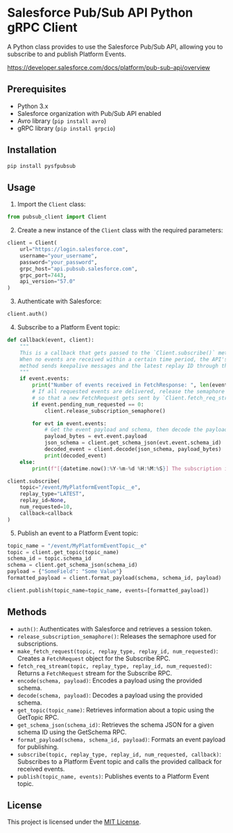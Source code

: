 # Salesforce Pub/Sub API Python gRPC Client

A Python class provides to use the Salesforce Pub/Sub API, allowing you to subscribe to and publish Platform Events.

https://developer.salesforce.com/docs/platform/pub-sub-api/overview

## Prerequisites

- Python 3.x
- Salesforce organization with Pub/Sub API enabled
- Avro library (`pip install avro`)
- gRPC library (`pip install grpcio`)

## Installation

```bash
pip install pysfpubsub
```

## Usage

1. Import the `Client` class:

```python
from pubsub_client import Client
```

2. Create a new instance of the `Client` class with the required parameters:

```python
client = Client(
    url="https://login.salesforce.com",
    username="your_username",
    password="your_password",
    grpc_host="api.pubsub.salesforce.com",
    grpc_port=7443,
    api_version="57.0"
)
```

3. Authenticate with Salesforce:

```python
client.auth()
```

4. Subscribe to a Platform Event topic:

```python
def callback(event, client):
    """
    This is a callback that gets passed to the `Client.subscribe()` method.
    When no events are received within a certain time period, the API's subscribe
    method sends keepalive messages and the latest replay ID through this callback.
    """
    if event.events:
        print("Number of events received in FetchResponse: ", len(event.events))
        # If all requested events are delivered, release the semaphore
        # so that a new FetchRequest gets sent by `Client.fetch_req_stream()`.
        if event.pending_num_requested == 0:
            client.release_subscription_semaphore()

        for evt in event.events:
            # Get the event payload and schema, then decode the payload
            payload_bytes = evt.event.payload
            json_schema = client.get_schema_json(evt.event.schema_id)
            decoded_event = client.decode(json_schema, payload_bytes)
            print(decoded_event)
    else:
        print(f"[{datetime.now():%Y-%m-%d %H:%M:%S}] The subscription is active.")

client.subscribe(
    topic="/event/MyPlatformEventTopic__e",
    replay_type="LATEST",
    replay_id=None,
    num_requested=10,
    callback=callback
)
```

5. Publish an event to a Platform Event topic:

```python
topic_name = "/event/MyPlatformEventTopic__e"
topic = client.get_topic(topic_name)
schema_id = topic.schema_id
schema = client.get_schema_json(schema_id)
payload = {"SomeField": "Some Value"}
formatted_payload = client.format_payload(schema, schema_id, payload)

client.publish(topic_name=topic_name, events=[formatted_payload])
```

## Methods

- `auth()`: Authenticates with Salesforce and retrieves a session token.
- `release_subscription_semaphore()`: Releases the semaphore used for subscriptions.
- `make_fetch_request(topic, replay_type, replay_id, num_requested)`: Creates a `FetchRequest` object for the Subscribe RPC.
- `fetch_req_stream(topic, replay_type, replay_id, num_requested)`: Returns a `FetchRequest` stream for the Subscribe RPC.
- `encode(schema, payload)`: Encodes a payload using the provided schema.
- `decode(schema, payload)`: Decodes a payload using the provided schema.
- `get_topic(topic_name)`: Retrieves information about a topic using the GetTopic RPC.
- `get_schema_json(schema_id)`: Retrieves the schema JSON for a given schema ID using the GetSchema RPC.
- `format_payload(schema, schema_id, payload)`: Formats an event payload for publishing.
- `subscribe(topic, replay_type, replay_id, num_requested, callback)`: Subscribes to a Platform Event topic and calls the provided callback for received events.
- `publish(topic_name, events)`: Publishes events to a Platform Event topic.

## License

This project is licensed under the [MIT License](LICENSE).
```
